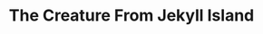 ---
layout: books
title: The Creature From Jekyll Island
subtitle: 
essential: 
categories: ['banking']
authors: ['G. Edward Griffin']
authors_twitter: ['']
excerpt: .
url: 
amazon_url: 
---